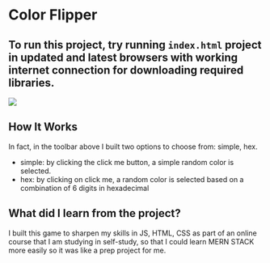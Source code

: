 
# Color Flipper

## To run this project, try running `index.html` project in updated and latest browsers with working internet connection for downloading required libraries.


![](https://user-images.githubusercontent.com/89452452/184113163-c7818f06-0821-4e72-b319-879a5d74f785.PNG)


## How It Works
In fact, in the toolbar above I built two options to choose from: 
simple, hex.
 - simple: by clicking the click me button, a simple random color is selected.
 - hex: by clicking on click me, a random color is selected based on a combination of 6 digits in hexadecimal


## What did I learn from the project?
I built this game to sharpen my skills in JS, HTML, CSS as part of an online course that I am studying in self-study, so that I could learn MERN STACK more easily so it was like a prep project for me.


